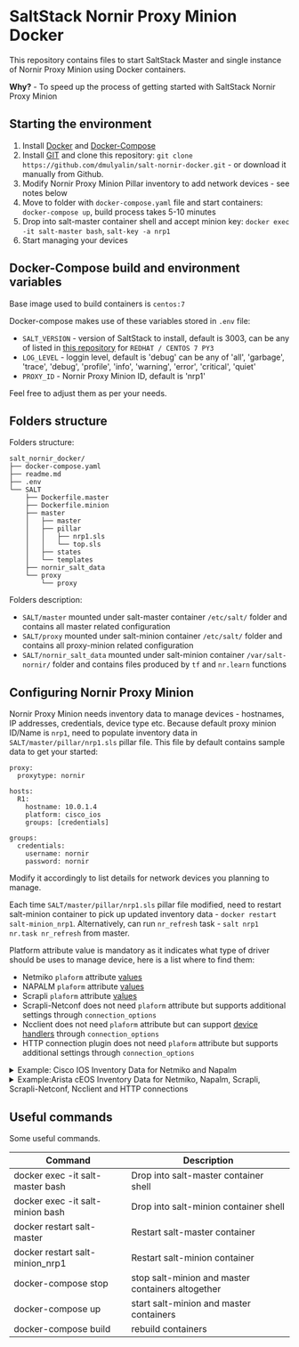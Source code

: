 # SaltStack Nornir Proxy Minion Docker

This repository contains files to start SaltStack Master and 
single instance of Nornir Proxy Minion using Docker containers.

**Why?** - To speed up the process of getting started with SaltStack Nornir Proxy Minion 

## Starting the environment

1. Install [Docker](https://docs.docker.com/engine/install/) and [Docker-Compose](https://docs.docker.com/compose/install/)
2. Install [GIT](https://git-scm.com/book/en/v2/Getting-Started-Installing-Git) and clone this repository: `git clone https://github.com/dmulyalin/salt-nornir-docker.git` - or download it manually from Github.
3. Modify Nornir Proxy Minion Pillar inventory to add network devices - see notes below
4. Move to folder with `docker-compose.yaml` file and start containers: `docker-compose up`, build process takes 5-10 minutes
6. Drop into salt-master container shell and accept minion key: `docker exec -it salt-master bash`, `salt-key -a nrp1`
7. Start managing your devices

## Docker-Compose build and environment variables

Base image used to build containers is `centos:7`

Docker-compose makes use of these variables stored in `.env` file:

- `SALT_VERSION` - version of SaltStack to install, default is 3003, can be any of listed in [this repository](https://repo.saltproject.io/#rhel) for `REDHAT / CENTOS 7 PY3`
- `LOG_LEVEL` - loggin level, default is 'debug' can be any of 'all', 'garbage', 'trace', 'debug', 'profile', 'info', 'warning', 'error', 'critical', 'quiet'
- `PROXY_ID` - Nornir Proxy Minion ID, default is 'nrp1'

Feel free to adjust them as per your needs.

## Folders structure

Folders structure:

```
salt_nornir_docker/
├── docker-compose.yaml
├── readme.md
├── .env
└── SALT
    ├── Dockerfile.master
    ├── Dockerfile.minion
    ├── master
    │   ├── master
    │   ├── pillar
    │   │   ├── nrp1.sls
    │   │   └── top.sls
    │   ├── states
    │   └── templates
    ├── nornir_salt_data
    └── proxy
        └── proxy
```        
    
Folders description:
    
- `SALT/master` mounted under salt-master container `/etc/salt/` folder and contains all master related configuration
- `SALT/proxy` mounted under salt-minion container `/etc/salt/` folder and contains all proxy-minion related configuration
- `SALT/nornir_salt_data` mounted under salt-minion container `/var/salt-nornir/` folder and contains files produced by `tf` and `nr.learn` functions

## Configuring Nornir Proxy Minion

Nornir Proxy Minion needs inventory data to manage devices - hostnames, IP addresses, credentials, device type etc. Because 
default proxy minion ID/Name is `nrp1`, need to populate inventory data in `SALT/master/pillar/nrp1.sls` pillar file. This file 
by default contains sample data to get your started:

```
proxy:
  proxytype: nornir

hosts:
  R1:
    hostname: 10.0.1.4
    platform: cisco_ios
    groups: [credentials]
          
groups: 
  credentials:
    username: nornir
    password: nornir
```

Modify it accordingly to list details for network devices you planning to manage.

Each time `SALT/master/pillar/nrp1.sls` pillar file modified, need to restart salt-minion container to pick up
updated inventory data - `docker restart salt-minion_nrp1`. Alternatively, can run `nr_refresh` task - `salt nrp1 nr.task nr_refresh`
from master.

Platform attribute value is mandatory as it indicates what type of driver should be uses to manage device, here is a list where to find them:

- Netmiko `plaform` attribute [values](https://github.com/ktbyers/netmiko/blob/develop/PLATFORMS.md#supported-ssh-device_type-values)
- NAPALM `plaform` attribute [values](https://napalm.readthedocs.io/en/latest/support/)
- Scrapli `plaform` attribute [values](https://scrapli.github.io/nornir_scrapli/user_guide/project_details/#supported-platforms)
- Scrapli-Netconf does not need `plaform` attribute but supports additional settings through `connection_options`
- Ncclient does not need `plaform` attribute but can support [device handlers](https://github.com/ncclient/ncclient#supported-device-handlers) through `connection_options`
- HTTP connection plugin does not need `plaform` attribute but supports additional settings through `connection_options`

<details><summary>Example: Cisco IOS Inventory Data for Netmiko and Napalm</summary>

```yaml
hosts:
  R1:
    hostname: 10.0.1.4
    platform: cisco_ios
    groups: [credentials]
          
groups: 
  credentials:
    username: nornir
    password: nornir
```
</details>

<details><summary>Example:Arista cEOS Inventory Data for Netmiko, Napalm, Scrapli, Scrapli-Netconf, Ncclient and HTTP connections</summary>

```yaml
hosts:
  ceos1:
    hostname: 10.0.1.4
    platform: arista_eos
    groups: [credentials, eos_params]
          
groups: 
  credentials:
    username: nornir
    password: nornir
    data:
      ntp_servers: ["3.3.3.3", "3.3.3.4"]
      syslog_servers: ["1.2.3.4", "4.3.2.1"] 
  eos_params:
    connection_options:
      scrapli:
        platform: arista_eos
        extras:
          auth_strict_key: False
          ssh_config_file: False
      scrapli_netconf:
        port: 830
        extras:
          ssh_config_file: True
          auth_strict_key: False
          transport: paramiko
          transport_options: 
            netconf_force_pty: False
      napalm:
        platform: eos
        optional_args:
          transport: http
          port: 80  
      ncclient:
        port: 830
        extras:
          allow_agent: False
          hostkey_verify: False
      http:
        port: 80
        transport: http
```
</details>

## Useful commands

Some useful commands.

| Command                           | Description                                       |
|-----------------------------------|---------------------------------------------------|
| docker exec -it salt-master bash  | Drop into salt-master container shell             |
| docker exec -it salt-minion bash  | Drop into salt-minion container shell             |
| docker restart salt-master        | Restart salt-master container                     |
| docker restart salt-minion_nrp1   | Restart salt-minion container                     |
| docker-compose stop               | stop salt-minion and master containers altogether |
| docker-compose up                 | start salt-minion and master containers           |
| docker-compose build              | rebuild containers                                |

